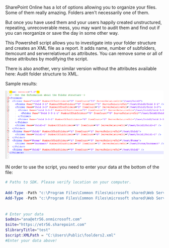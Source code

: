 SharePoint Online has a lot of options allowing you to organize your files. Some of them really amazing. Folders aren't necessarily one of them. 

But once you have used them and your users happily created unstructured, repeating, unrecoverable mess, you may want to audit them and find out if you can reorganize or save the day in some other way.



This Powershell script allows you to investigate into your folder structure and creates an XML file as a report. It adds name, number of subfolders, itemcount and serverrelativeurl as attributes. You can remove some or all of these attributes by modifying the script.

There is also another, very similar version without the attributes available here: Audit folder structure to XML.

Sample results:  


<img src="../Audit SharePoint Online folder structure to XML/capture.PNG" width="850">
 

 

 

 

 

IN order to use the script, you need to enter your data at the bottom of the file:

```PowerShell
# Paths to SDK. Please verify location on your computer. 
 
Add-Type -Path "c:\Program Files\Common Files\microsoft shared\Web Server Extensions\16\ISAPI\Microsoft.SharePoint.Client.dll" 
Add-Type -Path "c:\Program Files\Common Files\microsoft shared\Web Server Extensions\16\ISAPI\Microsoft.SharePoint.Client.Runtime.dll"  
 
 
# Enter your data 
$admin="ana@etr56.onmicrosoft.com" 
$site="https://etr56.sharepoint.com" 
$libraryTitle="test" 
$script:XMLPath = "C:\Users\Public\foolders2.xml" 
#Enter your data above! 
 
 ```

 
